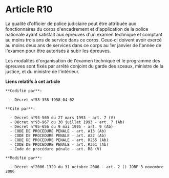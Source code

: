 # Article R10

La qualité d'officier de police judiciaire peut être attribuée aux fonctionnaires du corps d'encadrement et d'application de
la police nationale ayant satisfait aux épreuves d'un examen technique et comptant au moins trois ans de service dans ce
corps. Ceux-ci doivent avoir exercé au moins deux ans de services dans ce corps au 1er janvier de l'année de l'examen pour
être autorisés à subir les épreuves.

Les modalités d'organisation de l'examen technique et le programme des épreuves sont fixés par arrêté conjoint du garde des
sceaux, ministre de la justice, et du ministre de l'intérieur.

**Liens relatifs à cet article**

	**Codifié par**:

	  - Décret n°58-358 1958-04-02

	**Cité par**:

	  - Décret n°93-569 du 27 mars 1993 - art. 7 (V)
	  - Décret n°93-967 du 30 juillet 1993 - art. 7 (Ab)
	  - Décret n°95-656 du 9 mai 1995 - art. 9 (Ab)
	  - CODE DE PROCEDURE PENALE - art. A13 (Ab)
	  - CODE DE PROCEDURE PENALE - art. A22 (Ab)
	  - CODE DE PROCEDURE PENALE - art. R255 (Ab)
	  - CODE DE PROCEDURE PENALE - art. R361 (Ab)
	  - Code de procédure pénale - art. R8 (V)

	**Modifié par**:

	  - Décret n°2006-1329 du 31 octobre 2006 - art. 2 () JORF 3 novembre 2006
